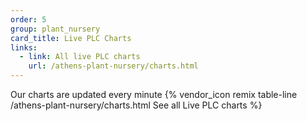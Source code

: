 ```yaml
---
order: 5
group: plant_nursery
card_title: Live PLC Charts
links:
  - link: All live PLC charts
    url: /athens-plant-nursery/charts.html
---
```


Our charts are updated every minute {% vendor_icon remix table-line /athens-plant-nursery/charts.html See all Live PLC charts %}
